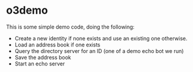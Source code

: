 # o3demo

This is some simple demo code, doing the following:
* Create a new identity if none exists and use an existing one otherwise. 
* Load an address book if one exists
* Query the directory server for an ID (one of a demo echo bot we run)
* Save the address book
* Start an echo server
